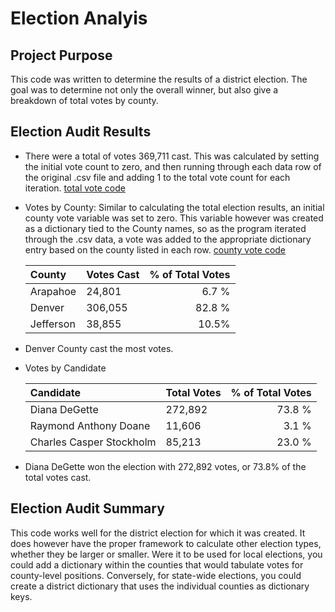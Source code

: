 # Election Analyis

## Project Purpose
This code was written to determine the results of a district election. The goal was to determine not only the overall winner, but also give a breakdown of total votes by county. 

## Election Audit Results
- There were a total of votes 369,711 cast. This was calculated by setting the initial vote count to zero, and then running through each data row of the original .csv file and adding 1 to the total vote count for each iteration. [total vote code](Documentation/total%20vote%20code.png)

- Votes by County: 
Similar to calculating the total election results, an initial county vote variable was set to zero. This variable however was created as a dictionary tied to the County names, so as the program iterated through the .csv data, a vote was added to the appropriate dictionary entry based on the county listed in each row. [county vote code](Documentation/county%20vote%20code.png)


	| County | Votes Cast | % of Total Votes |
	| :--- | --- | ---: |
	|  Arapahoe |   24,801 | 6.7 %  |
	|  Denver |  306,055 | 82.8 %  |
	|  Jefferson |   38,855 | 10.5%  |



- Denver County cast the most votes.
- Votes by Candidate

	| Candidate | Total Votes | % of Total Votes |
	| :--- | --- | ---: |
	|  Diana DeGette |  272,892 | 73.8 % |
	|  Raymond Anthony Doane |   11,606 | 3.1 % |
	|  Charles Casper Stockholm |   85,213 | 23.0 % |

- Diana DeGette won the election with 272,892 votes, or 73.8% of the total votes cast.

## Election Audit Summary
This code works well for the district election for which it was created. It does however have the proper framework to calculate other election types, whether they be larger or smaller. Were it to be used for local elections, you could add a dictionary within the counties that would tabulate votes for county-level positions. Conversely, for state-wide elections, you could create a district dictionary that uses the individual counties as dictionary keys. 

